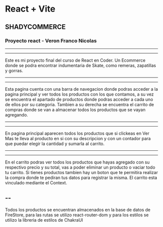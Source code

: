 # React + Vite
## SHADYCOMMERCE
### Proyecto react - Veron Franco Nicolas 

---
--- 

Este es mi proyecto final del curso de React en Coder.
Un Ecommerce donde se podra encontrar indumentaria de Skate, como remeras, zapatillas y gorras.

---
---

Esta pagina cuenta con una barra de navegacion donde podras acceder a la pagina principal y ver todos los productos con los que contamos, a su vez se encuentra el apartado de productos donde podras acceder a cada uno de ellos por su categoria. Tambien a su derecha se encuentra el carrito de compras donde se van a almacenar todos los productos que se vayan agregando.

---
---
En pagina principal aparecen todos los productos que si clickeas en Ver Mas te lleva al producto en si con su descripcion y con un contador para que puedar elegir la cantidad y sumarla al carrito.

---
---
En el carrito podras ver todos los productos que hayas agregado con su respectivo precio y su total, vas a poder eliminar un producto o vaciar todo tu carrito. Si tienes productos tambien hay un boton que te permitira realizar la compra donde te pediran tus datos para registrar la misma.
El carrito esta vinculado mediante el Context.

--
--
Todos los productos se encuentran almacenados en la base de datos de FireStore, para las rutas se utilizo react-router-dom y para los estilos se utilizo la libreria de estilos de ChakraUI